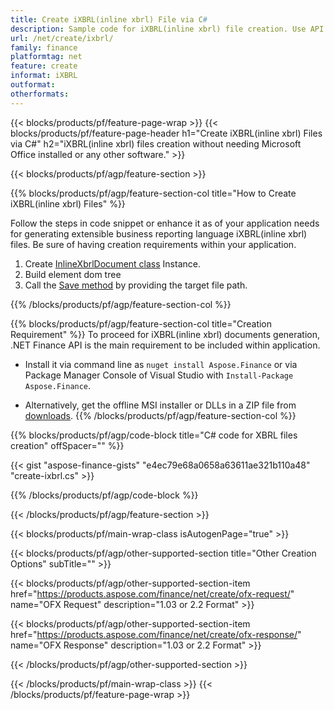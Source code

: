 ```yaml
---
title: Create iXBRL(inline xbrl) File via C#
description: Sample code for iXBRL(inline xbrl) file creation. Use API example code for batch iXBRL(inline xbrl) files generation within .NET based applications. 
url: /net/create/ixbrl/
family: finance
platformtag: net
feature: create
informat: iXBRL
outformat: 
otherformats: 
---
```

{{< blocks/products/pf/feature-page-wrap >}}
{{< blocks/products/pf/feature-page-header h1="Create iXBRL(inline xbrl) Files via C#" h2="iXBRL(inline xbrl) files creation without needing Microsoft Office installed or any other software." >}}

{{< blocks/products/pf/agp/feature-section >}}

{{% blocks/products/pf/agp/feature-section-col title="How to Create iXBRL(inline xbrl) Files" %}}

Follow the steps in code snippet or enhance it as of your application needs for generating extensible business reporting language iXBRL(inline xbrl) files. Be sure of having creation requirements within your application.

1. Create [InlineXbrlDocument class](https://apireference.aspose.com/finance/net/aspose.finance.xbrl.inline/inlinexbrldocument) Instance.
2. Build element dom tree
3. Call the [Save method](https://apireference.aspose.com/finance/net/aspose.finance.xbrl.inline.inlinexbrldocument/save/methods/1) by providing the target file path.

{{% /blocks/products/pf/agp/feature-section-col %}}

{{% blocks/products/pf/agp/feature-section-col title="Creation Requirement" %}}
To proceed for iXBRL(inline xbrl) documents generation, .NET Finance API is the main requirement to be included within application. 
- Install it via command line as ```nuget install Aspose.Finance``` or via Package Manager Console of Visual Studio with ```Install-Package Aspose.Finance```.

- Alternatively, get the offline MSI installer or DLLs in a ZIP file from [downloads](https://downloads.aspose.com/finance/net).
{{% /blocks/products/pf/agp/feature-section-col %}}

{{% blocks/products/pf/agp/code-block title="C# code for XBRL files creation" offSpacer="" %}}

{{< gist "aspose-finance-gists" "e4ec79e68a0658a63611ae321b110a48" "create-ixbrl.cs" >}}

{{% /blocks/products/pf/agp/code-block %}}

{{< /blocks/products/pf/agp/feature-section >}}

{{< blocks/products/pf/main-wrap-class isAutogenPage="true" >}}

{{< blocks/products/pf/agp/other-supported-section title="Other Creation Options" subTitle="" >}}

{{< blocks/products/pf/agp/other-supported-section-item href="https://products.aspose.com/finance/net/create/ofx-request/" name="OFX Request" description="1.03 or 2.2 Format" >}}

{{< blocks/products/pf/agp/other-supported-section-item href="https://products.aspose.com/finance/net/create/ofx-response/" name="OFX Response" description="1.03 or 2.2 Format" >}}

{{< /blocks/products/pf/agp/other-supported-section >}}

{{< /blocks/products/pf/main-wrap-class >}}
{{< /blocks/products/pf/feature-page-wrap >}}
